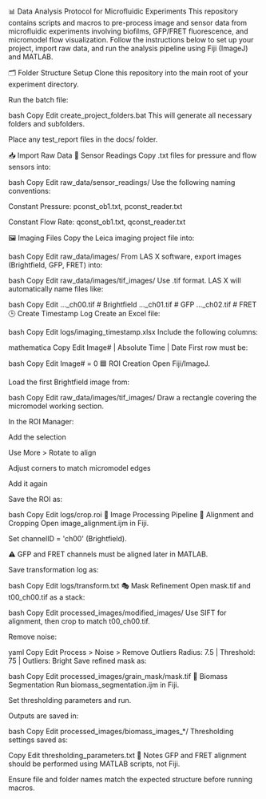 📊 Data Analysis Protocol for Microfluidic Experiments
This repository contains scripts and macros to pre-process image and sensor data from microfluidic experiments involving biofilms, GFP/FRET fluorescence, and micromodel flow visualization. Follow the instructions below to set up your project, import raw data, and run the analysis pipeline using Fiji (ImageJ) and MATLAB.

🗂 Folder Structure Setup
Clone this repository into the main root of your experiment directory.

Run the batch file:

bash
Copy
Edit
create_project_folders.bat
This will generate all necessary folders and subfolders.

Place any test_report files in the docs/ folder.

📥 Import Raw Data
🔧 Sensor Readings
Copy .txt files for pressure and flow sensors into:

bash
Copy
Edit
raw_data/sensor_readings/
Use the following naming conventions:

Constant Pressure: pconst_ob1.txt, pconst_reader.txt

Constant Flow Rate: qconst_ob1.txt, qconst_reader.txt

🖼 Imaging Files
Copy the Leica imaging project file into:

bash
Copy
Edit
raw_data/images/
From LAS X software, export images (Brightfield, GFP, FRET) into:

bash
Copy
Edit
raw_data/images/tif_images/
Use .tif format. LAS X will automatically name files like:

bash
Copy
Edit
..._ch00.tif  # Brightfield
..._ch01.tif  # GFP
..._ch02.tif  # FRET
🕒 Create Timestamp Log
Create an Excel file:

bash
Copy
Edit
logs/imaging_timestamp.xlsx
Include the following columns:

mathematica
Copy
Edit
Image# | Absolute Time | Date
First row must be:

bash
Copy
Edit
Image# = 0
🟦 ROI Creation
Open Fiji/ImageJ.

Load the first Brightfield image from:

bash
Copy
Edit
raw_data/images/tif_images/
Draw a rectangle covering the micromodel working section.

In the ROI Manager:

Add the selection

Use More > Rotate to align

Adjust corners to match micromodel edges

Add it again

Save the ROI as:

bash
Copy
Edit
logs/crop.roi
🧰 Image Processing Pipeline
🔁 Alignment and Cropping
Open image_alignment.ijm in Fiji.

Set channelID = 'ch00' (Brightfield).

⚠️ GFP and FRET channels must be aligned later in MATLAB.

Save transformation log as:

bash
Copy
Edit
logs/transform.txt
🎭 Mask Refinement
Open mask.tif and t00_ch00.tif as a stack:

bash
Copy
Edit
processed_images/modified_images/
Use SIFT for alignment, then crop to match t00_ch00.tif.

Remove noise:

yaml
Copy
Edit
Process > Noise > Remove Outliers
Radius: 7.5 | Threshold: 75 | Outliers: Bright
Save refined mask as:

bash
Copy
Edit
processed_images/grain_mask/mask.tif
🦠 Biomass Segmentation
Run biomass_segmentation.ijm in Fiji.

Set thresholding parameters and run.

Outputs are saved in:

bash
Copy
Edit
processed_images/biomass_images_*/
Thresholding settings saved as:

Copy
Edit
thresholding_parameters.txt
🧾 Notes
GFP and FRET alignment should be performed using MATLAB scripts, not Fiji.

Ensure file and folder names match the expected structure before running macros.

